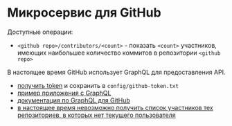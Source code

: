 # Микросервис для GitHub

Доступные операции:
* `<github repo>/contributors/<count>` - показать `<count>` участников, имеющих наибольшее количество коммитов в репозитории `<github repo>`

В настоящее время GitHub использует GraphQL для предоставления API.

* [получить token](https://help.github.com/articles/creating-a-personal-access-token-for-the-command-line) и сохранить в `config/github-token.txt`
* [пример приложения с GraphQL](https://github.com/github/github-graphql-rails-example)
* [документация по GraphQL для GitHub](https://developer.github.com/v4/)
* [в настоящее время невозможно получить список участников тех репозиториев, в которых нет текущего пользователя](https://github.com/isaacs/github/issues/444)

